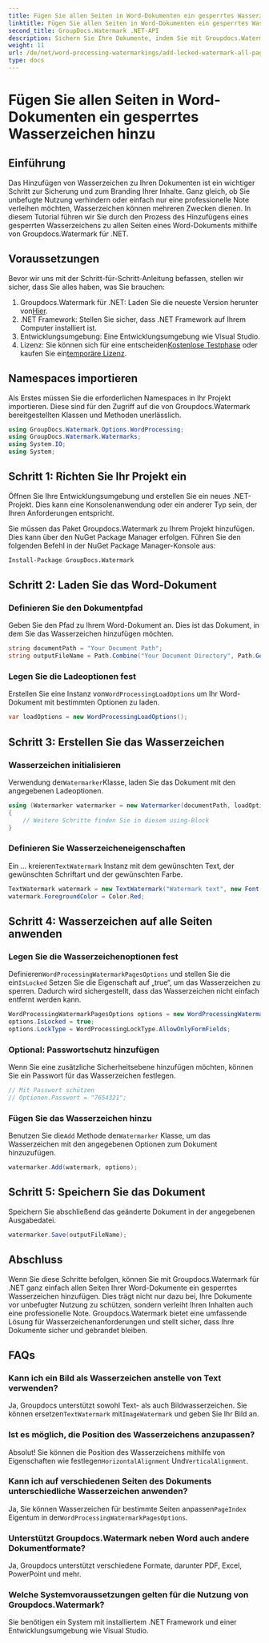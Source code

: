 ```yaml
---
title: Fügen Sie allen Seiten in Word-Dokumenten ein gesperrtes Wasserzeichen hinzu
linktitle: Fügen Sie allen Seiten in Word-Dokumenten ein gesperrtes Wasserzeichen hinzu
second_title: GroupDocs.Watermark .NET-API
description: Sichern Sie Ihre Dokumente, indem Sie mit Groupdocs.Watermark für .NET gesperrte Wasserzeichen hinzufügen. Befolgen Sie unsere Schritt-für-Schritt-Anleitung für eine einfache Implementierung.
weight: 11
url: /de/net/word-processing-watermarkings/add-locked-watermark-all-pages-word-docs/
type: docs
---
```

# Fügen Sie allen Seiten in Word-Dokumenten ein gesperrtes Wasserzeichen hinzu

## Einführung
Das Hinzufügen von Wasserzeichen zu Ihren Dokumenten ist ein wichtiger Schritt zur Sicherung und zum Branding Ihrer Inhalte. Ganz gleich, ob Sie unbefugte Nutzung verhindern oder einfach nur eine professionelle Note verleihen möchten, Wasserzeichen können mehreren Zwecken dienen. In diesem Tutorial führen wir Sie durch den Prozess des Hinzufügens eines gesperrten Wasserzeichens zu allen Seiten eines Word-Dokuments mithilfe von Groupdocs.Watermark für .NET.
## Voraussetzungen
Bevor wir uns mit der Schritt-für-Schritt-Anleitung befassen, stellen wir sicher, dass Sie alles haben, was Sie brauchen:
1. Groupdocs.Watermark für .NET: Laden Sie die neueste Version herunter von[Hier](https://releases.groupdocs.com/Watermark/net/).
2. .NET Framework: Stellen Sie sicher, dass .NET Framework auf Ihrem Computer installiert ist.
3. Entwicklungsumgebung: Eine Entwicklungsumgebung wie Visual Studio.
4.  Lizenz: Sie können sich für eine entscheiden[Kostenlose Testphase](https://releases.groupdocs.com/) oder kaufen Sie ein[temporäre Lizenz](https://purchase.groupdocs.com/temporary-license/).
## Namespaces importieren
Als Erstes müssen Sie die erforderlichen Namespaces in Ihr Projekt importieren. Diese sind für den Zugriff auf die von Groupdocs.Watermark bereitgestellten Klassen und Methoden unerlässlich.
```csharp
using GroupDocs.Watermark.Options.WordProcessing;
using GroupDocs.Watermark.Watermarks;
using System.IO;
using System;
```
## Schritt 1: Richten Sie Ihr Projekt ein

Öffnen Sie Ihre Entwicklungsumgebung und erstellen Sie ein neues .NET-Projekt. Dies kann eine Konsolenanwendung oder ein anderer Typ sein, der Ihren Anforderungen entspricht.

Sie müssen das Paket Groupdocs.Watermark zu Ihrem Projekt hinzufügen. Dies kann über den NuGet Package Manager erfolgen. Führen Sie den folgenden Befehl in der NuGet Package Manager-Konsole aus:
```sh
Install-Package GroupDocs.Watermark
```
## Schritt 2: Laden Sie das Word-Dokument
### Definieren Sie den Dokumentpfad
Geben Sie den Pfad zu Ihrem Word-Dokument an. Dies ist das Dokument, in dem Sie das Wasserzeichen hinzufügen möchten.
```csharp
string documentPath = "Your Document Path";
string outputFileName = Path.Combine("Your Document Directory", Path.GetFileName(documentPath));
```
### Legen Sie die Ladeoptionen fest
 Erstellen Sie eine Instanz von`WordProcessingLoadOptions` um Ihr Word-Dokument mit bestimmten Optionen zu laden.
```csharp
var loadOptions = new WordProcessingLoadOptions();
```
## Schritt 3: Erstellen Sie das Wasserzeichen
### Wasserzeichen initialisieren
 Verwendung der`Watermarker`Klasse, laden Sie das Dokument mit den angegebenen Ladeoptionen.
```csharp
using (Watermarker watermarker = new Watermarker(documentPath, loadOptions))
{
    // Weitere Schritte finden Sie in diesem using-Block
}
```
### Definieren Sie Wasserzeicheneigenschaften
 Ein ... kreieren`TextWatermark` Instanz mit dem gewünschten Text, der gewünschten Schriftart und der gewünschten Farbe.
```csharp
TextWatermark watermark = new TextWatermark("Watermark text", new Font("Arial", 19));
watermark.ForegroundColor = Color.Red;
```
## Schritt 4: Wasserzeichen auf alle Seiten anwenden
### Legen Sie die Wasserzeichenoptionen fest
 Definieren`WordProcessingWatermarkPagesOptions` und stellen Sie die ein`IsLocked` Setzen Sie die Eigenschaft auf „true“, um das Wasserzeichen zu sperren. Dadurch wird sichergestellt, dass das Wasserzeichen nicht einfach entfernt werden kann.
```csharp
WordProcessingWatermarkPagesOptions options = new WordProcessingWatermarkPagesOptions();
options.IsLocked = true;
options.LockType = WordProcessingLockType.AllowOnlyFormFields;
```
### Optional: Passwortschutz hinzufügen
Wenn Sie eine zusätzliche Sicherheitsebene hinzufügen möchten, können Sie ein Passwort für das Wasserzeichen festlegen.
```csharp
// Mit Passwort schützen
// Optionen.Passwort = "7654321";
```
### Fügen Sie das Wasserzeichen hinzu
 Benutzen Sie die`Add` Methode der`Watermarker` Klasse, um das Wasserzeichen mit den angegebenen Optionen zum Dokument hinzuzufügen.
```csharp
watermarker.Add(watermark, options);
```
## Schritt 5: Speichern Sie das Dokument
Speichern Sie abschließend das geänderte Dokument in der angegebenen Ausgabedatei.
```csharp
watermarker.Save(outputFileName);
```

## Abschluss
Wenn Sie diese Schritte befolgen, können Sie mit Groupdocs.Watermark für .NET ganz einfach allen Seiten Ihrer Word-Dokumente ein gesperrtes Wasserzeichen hinzufügen. Dies trägt nicht nur dazu bei, Ihre Dokumente vor unbefugter Nutzung zu schützen, sondern verleiht Ihren Inhalten auch eine professionelle Note. Groupdocs.Watermark bietet eine umfassende Lösung für Wasserzeichenanforderungen und stellt sicher, dass Ihre Dokumente sicher und gebrandet bleiben.
## FAQs
### Kann ich ein Bild als Wasserzeichen anstelle von Text verwenden?
 Ja, Groupdocs unterstützt sowohl Text- als auch Bildwasserzeichen. Sie können ersetzen`TextWatermark` mit`ImageWatermark` und geben Sie Ihr Bild an.
### Ist es möglich, die Position des Wasserzeichens anzupassen?
 Absolut! Sie können die Position des Wasserzeichens mithilfe von Eigenschaften wie festlegen`HorizontalAlignment` Und`VerticalAlignment`.
### Kann ich auf verschiedenen Seiten des Dokuments unterschiedliche Wasserzeichen anwenden?
 Ja, Sie können Wasserzeichen für bestimmte Seiten anpassen`PageIndex` Eigentum in der`WordProcessingWatermarkPagesOptions`.
### Unterstützt Groupdocs.Watermark neben Word auch andere Dokumentformate?
Ja, Groupdocs unterstützt verschiedene Formate, darunter PDF, Excel, PowerPoint und mehr.
### Welche Systemvoraussetzungen gelten für die Nutzung von Groupdocs.Watermark?
Sie benötigen ein System mit installiertem .NET Framework und einer Entwicklungsumgebung wie Visual Studio.